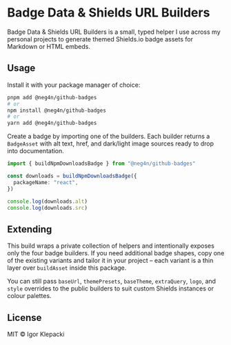 # Badge Data & Shields URL Builders

Badge Data & Shields URL Builders is a small, typed helper I use across my personal projects to generate themed Shields.io badge assets for Markdown or HTML embeds.

## Usage

Install it with your package manager of choice:

```bash
pnpm add @neg4n/github-badges
# or
npm install @neg4n/github-badges
# or
yarn add @neg4n/github-badges
```

Create a badge by importing one of the builders. Each builder returns a `BadgeAsset` with alt text, href, and dark/light image sources ready to drop into documentation.

```ts
import { buildNpmDownloadsBadge } from "@neg4n/github-badges"

const downloads = buildNpmDownloadsBadge({
  packageName: "react",
})

console.log(downloads.alt)
console.log(downloads.src)
```

## Extending

This build wraps a private collection of helpers and intentionally exposes only the four badge builders. If you need additional badge shapes, copy one of the existing variants and tailor it in your project – each variant is a thin layer over `buildAsset` inside this package.

You can still pass `baseUrl`, `themePresets`, `baseTheme`, `extraQuery`, `logo`, and `style` overrides to the public builders to suit custom Shields instances or colour palettes.

## License

MIT © Igor Klepacki
